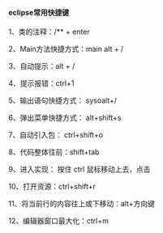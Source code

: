 #### eclipse常用快捷键

1、类的注释：/** + enter

2、Main方法快捷方式：main  alt + /

3、自动提示：alt + /

4、提示报错：ctrl+1 

5、输出语句快捷方式： sysoalt+/ 

6、弹出菜单快捷方式： alt+shift+s 

7、自动引入包： ctrl+shift+o 

8、代码整体往前：shift+tab 

9、进入实现： 按住 ctrl 鼠标移动上去，点击

10、打开资源：ctrl+shift+r

11、将当前行的内容往上或下移动：alt+方向键

12、编辑器窗口最大化：ctrl+m


